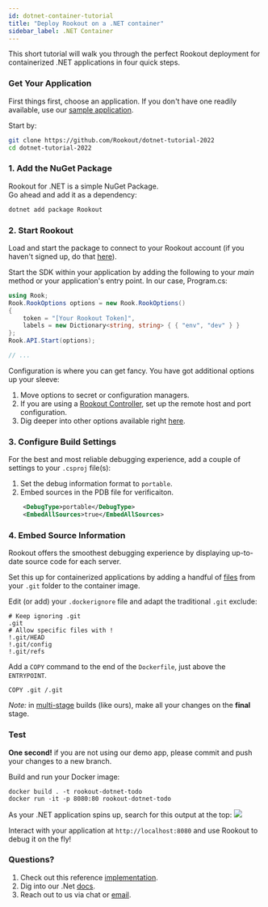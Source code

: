 ```yaml
---
id: dotnet-container-tutorial
title: "Deploy Rookout on a .NET container"
sidebar_label: .NET Container
---
```


This short tutorial will walk you through the perfect Rookout deployment for containerized .NET applications in four quick steps.

### Get Your Application

First things first, choose an application.
If you don't have one readily available, use our [sample application](https://github.com/Rookout/dotnet-tutorial-2022).  

Start by:
```bash
git clone https://github.com/Rookout/dotnet-tutorial-2022
cd dotnet-tutorial-2022
```

### 1. Add the NuGet Package

Rookout for .NET is a simple NuGet Package.  
Go ahead and add it as a dependency:
```bash
dotnet add package Rookout
```

### 2. Start Rookout

Load and start the package to connect to your Rookout account (if you haven't signed up, do that [here](https://app.rookout.com/#mode=signUp)).

Start the SDK within your application by adding the following to your *main* method or your application's entry point. In our case, Program.cs:
```cs
using Rook;
Rook.RookOptions options = new Rook.RookOptions()
{
    token = "[Your Rookout Token]",
    labels = new Dictionary<string, string> { { "env", "dev" } }
};
Rook.API.Start(options);

// ...
```
<div class="rookout-org-info"></div>

Configuration is where you can get fancy. You have got additional options up your sleeve:
1. Move options to secret or configuration managers.
2. If you are using a [Rookout Controller](etl-controller-intro.md), set up the remote host and port configuration.
3. Dig deeper into other options available right [here](dotnet-setup.md#sdk-api).

### 3. Configure Build Settings

For the best and most reliable debugging experience, add a couple of settings to your `.csproj` file(s):
1. Set the debug information format to `portable`.
2. Embed sources in the PDB file for verificaiton.
```xml
    <DebugType>portable</DebugType>
    <EmbedAllSources>true</EmbedAllSources>
```

### 4. Embed Source Information
Rookout offers the smoothest debugging experience by displaying up-to-date source code for each server.

Set this up for containerized applications by adding a handful of [files](https://www.rookout.com/blog/embedding-source-code-version-information-in-docker-images/) from your `.git` folder to the container image.

Edit (or add) your `.dockerignore` file and adapt the traditional `.git` exclude:
```ignore
# Keep ignoring .git
.git
# Allow specific files with !
!.git/HEAD
!.git/config
!.git/refs
```

Add a `COPY` command to the end of the `Dockerfile`, just above the `ENTRYPOINT`.
```docker
COPY .git /.git
```

*Note:* in [multi-stage](https://docs.docker.com/develop/develop-images/multistage-build/) builds (like ours), make all your changes on the **final** stage.

### Test

**One second!** if you are not using our demo app, please commit and push your changes to a new branch.

Build and run your Docker image:
```
docker build . -t rookout-dotnet-todo
docker run -it -p 8080:80 rookout-dotnet-todo
```

As your .NET application spins up, search for this output at the top:
<img src="/img/screenshots/dotnet_success.png" />

Interact with your application at `http://localhost:8080` and use Rookout to debug it on the fly!

### Questions?

1. Check out this reference [implementation](https://github.com/Rookout/dotnet-tutorial-2022/compare/configure-rookout).
2. Dig into our .Net [docs](dotnet-setup).
3. Reach out to us via chat or [email](mailto:support@rookout.com).
